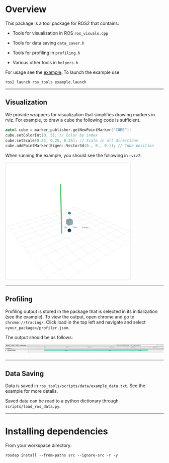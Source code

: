 # Overview
This package is a tool package for ROS2 that contains:
- Tools for visualization in ROS `ros_visuals.cpp`

- Tools for data saving `data_saver.h`

- Tools for profiling in `profiling.h`

- Various other tools in `helpers.h`

For usage see the [example](src/example.cpp). To launch the example use

```
ros2 launch ros_tools example.launch
```

---
## Visualization
We provide wrappers for visualization that simplifies drawing markers in rviz. For example, to draw a cube the following code is sufficient.

```cpp
auto& cube = marker_publisher.getNewPointMarker("CUBE");
cube.setColorInt(0, 5); // Color by index
cube.setScale(0.25, 0.25, 0.25); // Scale in all directions
cube.addPointMarker(Eigen::Vector3d(0., 0., 0.)); // Cube position
```

When running the example, you should see the following in `rviz2`:

<img src="docs/example.png" alt="example" width="400"/>

---

## Profiling
Profiling output is stored in the package that is selected in its initialization (see the example). To view the output, open chrome and go to `chrome://tracing/`. Click load in the top left and navigate and select `<your_package>/profiler.json`.

The output should be as follows:

<img src="docs/profiling_example.png" alt="example" width="800"/>

---

## Data Saving
Data is saved in `ros_tools/scripts/data/example_data.txt`. See the example for more details.

Saved data can be read to a python dictionary through `scripts/load_ros_data.py`.

---

# Installing dependencies
From your workspace directory:
```
rosdep install --from-paths src --ignore-src -r -y
```